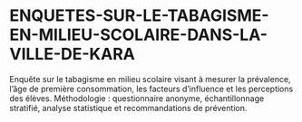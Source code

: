 # ENQUETES-SUR-LE-TABAGISME-EN-MILIEU-SCOLAIRE-DANS-LA-VILLE-DE-KARA
Enquête sur le tabagisme en milieu scolaire visant à mesurer la prévalence, l’âge de première consommation, les facteurs d’influence et les perceptions des élèves. Méthodologie : questionnaire anonyme, échantillonnage stratifié, analyse statistique et recommandations de prévention.
